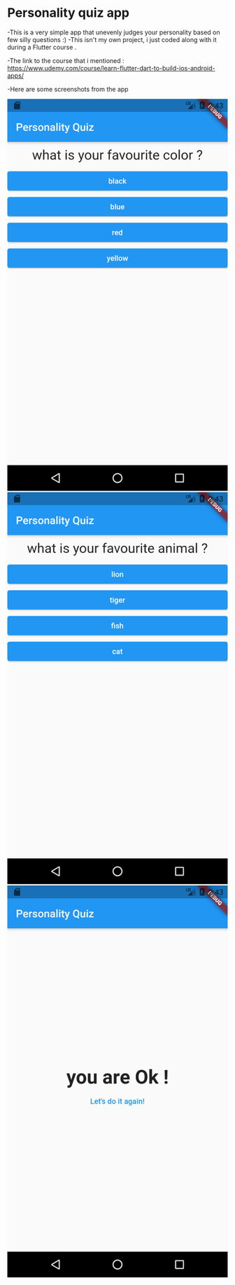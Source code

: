 # Personality quiz app 

-This is a very simple app that unevenly judges your personality based on few silly questions :)
-This isn't my own project, i just coded along with it during a Flutter course . 


-The link to the course that i mentioned : 
 https://www.udemy.com/course/learn-flutter-dart-to-build-ios-android-apps/  
 
 
 -Here are some screenshots from the app 
 
 
 
![My Image](screenshots/question.png) 
![My Image](screenshots/another_question.png) 
![My Image](screenshots/result.png)
 
 




